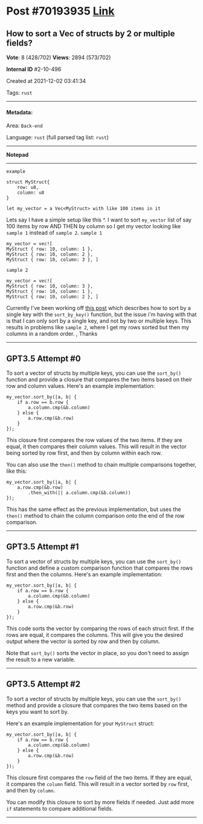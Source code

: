 
# Post \#70193935 [Link](https://stackoverflow.com/questions/70193935/)

## How to sort a Vec of structs by 2 or multiple fields?

**Vote**: 8 (428/702) **Views**: 2894 (573/702) 

**Internal ID** \#2-10-496

Created at 2021-12-02 03:41:34

Tags: `rust`

----------

#### Metadata:

Area: `Back-end`

Language: `rust` (full parsed tag list: `rust`)

----------

**Notepad**


----------

`example`
```
struct MyStruct{
    row: u8,
    column: u8
}

let my_vector = a Vec<MyStruct> with like 100 items in it
```

Lets say I have a simple setup like this ^. I want to sort `my_vector` list of say 100 items by row AND THEN by column so I get my vector looking like `sample 1` instead of `sample 2`.
`sample 1`
```
my_vector = vec![
MyStruct { row: 10, column: 1 },
MyStruct { row: 10, column: 2 },
MyStruct { row: 10, column: 3 }, ]
```

`sample 2`
```
my_vector = vec![
MyStruct { row: 10, column: 3 },
MyStruct { row: 10, column: 1 },
MyStruct { row: 10, column: 2 }, ]
```

Currently I've been working off [this post](https://stackoverflow.com/questions/56105305/how-to-sort-a-vec-of-structs-by-a-string-field) which describes how to sort by a single key with the `sort_by_key()` function, but the issue i'm having with that is that I can only sort by a single key, and not by two or multiple keys. This results in problems like `sample 2`, where I get my rows sorted but then my columns in a random order.
,  Thanks


----------
        
## GPT3.5 Attempt \#0

To sort a vector of structs by multiple keys, you can use the `sort_by()` function and provide a closure that compares the two items based on their row and column values. Here's an example implementation:

```
my_vector.sort_by(|a, b| {
    if a.row == b.row {
        a.column.cmp(&b.column)
    } else {
        a.row.cmp(&b.row)
    }
});
```

This closure first compares the row values of the two items. If they are equal, it then compares their column values. This will result in the vector being sorted by row first, and then by column within each row.

You can also use the `then()` method to chain multiple comparisons together, like this:

```
my_vector.sort_by(|a, b| {
    a.row.cmp(&b.row)
        .then_with(|| a.column.cmp(&b.column))
});
```

This has the same effect as the previous implementation, but uses the `then()` method to chain the column comparison onto the end of the row comparison.

--------

## GPT3.5 Attempt \#1

To sort a vector of structs by multiple keys, you can use the `sort_by()` function and define a custom comparison function that compares the rows first and then the columns. Here's an example implementation:

```
my_vector.sort_by(|a, b| {
    if a.row == b.row {
        a.column.cmp(&b.column)
    } else {
        a.row.cmp(&b.row)
    }
});
```

This code sorts the vector by comparing the rows of each struct first. If the rows are equal, it compares the columns. This will give you the desired output where the vector is sorted by row and then by column.

Note that `sort_by()` sorts the vector in place, so you don't need to assign the result to a new variable.

--------

## GPT3.5 Attempt \#2

To sort a vector of structs by multiple keys, you can use the `sort_by()` method and provide a closure that compares the two items based on the keys you want to sort by.

Here's an example implementation for your `MyStruct` struct:

```
my_vector.sort_by(|a, b| {
    if a.row == b.row {
        a.column.cmp(&b.column)
    } else {
        a.row.cmp(&b.row)
    }
});
```

This closure first compares the `row` field of the two items. If they are equal, it compares the `column` field. This will result in a vector sorted by `row` first, and then by `column`.

You can modify this closure to sort by more fields if needed. Just add more `if` statements to compare additional fields.

--------
